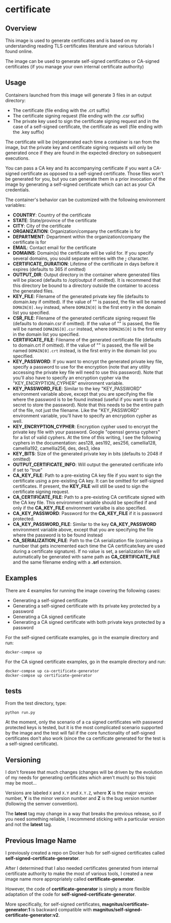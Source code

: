 # certificate

## Overview

This image is used to generate certificates and is based on my understanding reading TLS certificates literature and various tutorials I found online.

The image can be used to generate self-signed certificates or CA-signed certificates (if you manage your own internal certificate authority)

## Usage

Containers launched from this image will generate 3 files in an output directory:

- The certificate (file ending with the .crt suffix)
- The certificate signing request (file ending with the .csr suffix)
- The private key used to sign the certificate signing request and in the case of a self-signed certificate, the certificate as well (file ending with the .key suffix)

The certificate will be (re)generated each time a container is ran from the image, but the private key and certificate signing requests will only be generated once if they are found in the expected directory on subsequent executions.

You can pass a CA key and its accompanying certificate if you want a CA-signed certificate as opposed to a self-signed certificate. Those files won't be generated for you, but you can generate them in a prior invocation of the image by generating a self-signed certificate which can act as your CA credentials.

The container's behavior can be customized with the following environment variables:

- **COUNTRY**: Country of the certificate
- **STATE**: State/province of the certificate
- **CITY**: City of the certificate
- **ORGANIZATION**: Organization/company the certificate is for
- **DEPARTMENT**: Department within the organization/company the certificate is for
- **EMAIL**: Contact email for the certificate
- **DOMAINS**: Domain(s) the certificate will be valid for. If you specify several domains, you sould separate entries with the **;** character.
- **CERTIFICATE_DURATION**: Lifetime of the certificate in days before it expires (defaults to 365 if omitted)
- **OUTPUT_DIR**: Output directory in the container where generated files will be placed (defaults to /opt/output if omitted). It is recommend that this directory be bound to a directory outside the container to access the generated files.
- **KEY_FILE**: Filename of the generated private key file (defaults to domain.key if omitted). If the value of "" is passed, the file will be named ```DOMAIN[0].key``` instead, where ```DOMAIN[0]``` is the first entry in the domain list you specified.
- **CSR_FILE**: Filename of the generated certificate signing request file (defaults to domain.csr if omitted). If the value of "" is passed, the file will be named ```DOMAINS[0].csr``` instead, where ```DOMAINS[0]``` is the first entry in the domain list you specified.
- **CERTIFICATE_FILE**: Filename of the generated certificate file (defaults to domain.crt if omitted). If the value of "" is passed, the file will be named ```DOMAIN[0].crt``` instead, is the first entry in the domain list you specified.
- **KEY_PASSWORD**: If you want to encrypt the generated private key file, specify a password to use for the encryption (note that any utility accessing the private key file will need to use this password). Note that you'll also have to specify an encryption cypher via the "KEY_ENCRYPTION_CYPHER" environment variable.
- **KEY_PASSWORD_FILE**: Similar to the key "KEY_PASSWORD" environment variable above, except that you are specifying the file where the password is to be found instead (useful if you want to use a secret to store the password). Note that this needs to be the entire path of the file, not just the filename. Like the "KEY_PASSWORD" environment variable, you'll have to specify an encryption cypher as well.
- **KEY_ENCRYPTION_CYPHER**: Encryption cypher used to encrypt the private key file with your password. Google "openssl genrsa cyphers" for a list of valid cyphers. At the time of this writing, I see the following cyphers in the documentation: aes128, aes192, aes256, camellia128, camellia192, camellia256, des, des3, idea
- **KEY_BITS**: Size of the generated private key in bits (defaults to 2048 if omitted)
- **OUTPUT_CERTIFICATE_INFO**: Will output the generated certificate info if set to "true"
- **CA_KEY_FILE**: Path to a pre-existing CA key file if you want to sign the certificate using a pre-existing CA key. It can be omitted for self-signed certificates. If present, the **KEY_FILE** will still be used to sign the certificate signing request.
- **CA_CERTIFICATE_FILE**: Path to a pre-existing CA certificate signed with the CA key file. This environment variable should be specified if and only if the **CA_KEY_FILE** environment varialbe is also specified.
- **CA_KEY_PASSWORD**: Password for the **CA_KEY_FILE** if it is password protected.
- **CA_KEY_PASSWORD_FILE**: Similar to the key **CA_KEY_PASSWORD** environment variable above, except that you are specifying the file where the password is to be found instead
- **CA_SERIALIZATION_FILE**: Path to the CA serialization file (containing a number that gets incremented each time the CA certificate/key are used during a certificate signature). If no value is set, a serialization file will automatically be generated with same path as **CA_CERTIFICATE_FILE** and the same filename ending with a **.srl** extension.

## Examples

There are 4 examples for running the image covering the following cases:
- Generating a self-signed certificate
- Generating a self-signed certificate with its private key protected by a password
- Generating a CA signed certificate
- Generating a CA signed certificate with both private keys protected by a password

For the self-signed certificate examples, go in the example directory and run:

```
docker-compse up
```

For the CA signed certificate examples, go in the example directory and run:

```
docker-compse up ca-certificate-generator
docker-compse up certificate-generator
```

## tests

From the test directory, type:

```
python run.py
```

At the moment, only the scenario of a ca signed certificates with password protected keys is tested, but it is the most complicated scenario supported by the image and the test will fail if the core functionality of self-signed certificates don't also work (since the ca certificate generated for the test is a self-signed certificate).

## Versioning

I don't foresee that much changes (changes will be driven by the evolution of my needs for generating certificates which aren't much) so this topic may be moot...

Versions are labeled ```X``` and ```X.Y``` and ```X.Y.Z```, where **X** is the major version number, **Y** is the minor version number and **Z** is the bug version number (following the semver convention).

The **latest** tag may change in a way that breaks the previous release, so if you need something reliable, I recommend sticking with a particular version and not the **latest** tag.

## Previous Image Name

I previously created a repo on Docker hub for self-signed certificates called **self-signed-certificate-generator**.

After I determined that I also needed certificates generated from internal certificate authority to make the most of various tools, I created a new image name more appropriately called **certificate-generator**.

However, the code of **certificate-generator** is simply a more flexible adaptation of the code for **self-signed-certificate-generator**.

More specifically, for self-signed certificates, **magnitus/certificate-generator:1** is backward compatible with **magnitus/self-signed-certificate-generator:v2**.
